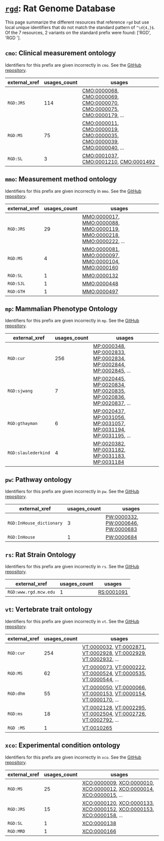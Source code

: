 # [`rgd`](https://bioregistry.io/rgd): Rat Genome Database

This page summarize the different resources that reference `rgd`
but use local unique identifiers that do not match the standard pattern of
`^\d{4,}$`. Of the 7 resources,
2 variants on the standard prefix were found: ['RGD', 'RGD '].

## `cmo`: Clinical measurement ontology

Identifiers for this prefix are given incorrectly in `cmo`. See the [GitHub repository](https://github.com/rat-genome-database/CMO-Clinical-Measurement-Ontology).

| external_xref   |   usages_count | usages                                                                                                                                                                                                                                                                                                     |
|-----------------|----------------|------------------------------------------------------------------------------------------------------------------------------------------------------------------------------------------------------------------------------------------------------------------------------------------------------------|
| `RGD:JRS`       |            114 | [CMO:0000068](http://purl.obolibrary.org/obo/CMO_0000068), [CMO:0000069](http://purl.obolibrary.org/obo/CMO_0000069), [CMO:0000070](http://purl.obolibrary.org/obo/CMO_0000070), [CMO:0000075](http://purl.obolibrary.org/obo/CMO_0000075), [CMO:0000179](http://purl.obolibrary.org/obo/CMO_0000179), ... |
| `RGD:MS`        |             75 | [CMO:0000011](http://purl.obolibrary.org/obo/CMO_0000011), [CMO:0000019](http://purl.obolibrary.org/obo/CMO_0000019), [CMO:0000035](http://purl.obolibrary.org/obo/CMO_0000035), [CMO:0000039](http://purl.obolibrary.org/obo/CMO_0000039), [CMO:0000040](http://purl.obolibrary.org/obo/CMO_0000040), ... |
| `RGD:SL`        |              3 | [CMO:0001037](http://purl.obolibrary.org/obo/CMO_0001037), [CMO:0001210](http://purl.obolibrary.org/obo/CMO_0001210), [CMO:0001492](http://purl.obolibrary.org/obo/CMO_0001492)                                                                                                                            |

## `mmo`: Measurement method ontology

Identifiers for this prefix are given incorrectly in `mmo`. See the [GitHub repository](https://github.com/rat-genome-database/MMO-Measurement-Method-Ontology).

| external_xref   |   usages_count | usages                                                                                                                                                                                                                                                                                                     |
|-----------------|----------------|------------------------------------------------------------------------------------------------------------------------------------------------------------------------------------------------------------------------------------------------------------------------------------------------------------|
| `RGD:JRS`       |             29 | [MMO:0000017](http://purl.obolibrary.org/obo/MMO_0000017), [MMO:0000088](http://purl.obolibrary.org/obo/MMO_0000088), [MMO:0000119](http://purl.obolibrary.org/obo/MMO_0000119), [MMO:0000218](http://purl.obolibrary.org/obo/MMO_0000218), [MMO:0000222](http://purl.obolibrary.org/obo/MMO_0000222), ... |
| `RGD:MS`        |              4 | [MMO:0000081](http://purl.obolibrary.org/obo/MMO_0000081), [MMO:0000097](http://purl.obolibrary.org/obo/MMO_0000097), [MMO:0000104](http://purl.obolibrary.org/obo/MMO_0000104), [MMO:0000160](http://purl.obolibrary.org/obo/MMO_0000160)                                                                 |
| `RGD:SL`        |              1 | [MMO:0000132](http://purl.obolibrary.org/obo/MMO_0000132)                                                                                                                                                                                                                                                  |
| `RGD:SJL`       |              1 | [MMO:0000448](http://purl.obolibrary.org/obo/MMO_0000448)                                                                                                                                                                                                                                                  |
| `RGD:GTH`       |              1 | [MMO:0000497](http://purl.obolibrary.org/obo/MMO_0000497)                                                                                                                                                                                                                                                  |

## `mp`: Mammalian Phenotype Ontology

Identifiers for this prefix are given incorrectly in `mp`. See the [GitHub repository](https://github.com/mgijax/mammalian-phenotype-ontology).

| external_xref       |   usages_count | usages                                                                                                                                                                                                                                                                                           |
|---------------------|----------------|--------------------------------------------------------------------------------------------------------------------------------------------------------------------------------------------------------------------------------------------------------------------------------------------------|
| `RGD:cur`           |            256 | [MP:0000348](http://purl.obolibrary.org/obo/MP_0000348), [MP:0002833](http://purl.obolibrary.org/obo/MP_0002833), [MP:0002834](http://purl.obolibrary.org/obo/MP_0002834), [MP:0002844](http://purl.obolibrary.org/obo/MP_0002844), [MP:0002845](http://purl.obolibrary.org/obo/MP_0002845), ... |
| `RGD:sjwang`        |              7 | [MP:0020445](http://purl.obolibrary.org/obo/MP_0020445), [MP:0020834](http://purl.obolibrary.org/obo/MP_0020834), [MP:0020835](http://purl.obolibrary.org/obo/MP_0020835), [MP:0020836](http://purl.obolibrary.org/obo/MP_0020836), [MP:0020837](http://purl.obolibrary.org/obo/MP_0020837), ... |
| `RGD:gthayman`      |              6 | [MP:0020437](http://purl.obolibrary.org/obo/MP_0020437), [MP:0031056](http://purl.obolibrary.org/obo/MP_0031056), [MP:0031057](http://purl.obolibrary.org/obo/MP_0031057), [MP:0031194](http://purl.obolibrary.org/obo/MP_0031194), [MP:0031195](http://purl.obolibrary.org/obo/MP_0031195), ... |
| `RGD:slaulederkind` |              4 | [MP:0020382](http://purl.obolibrary.org/obo/MP_0020382), [MP:0031182](http://purl.obolibrary.org/obo/MP_0031182), [MP:0031183](http://purl.obolibrary.org/obo/MP_0031183), [MP:0031184](http://purl.obolibrary.org/obo/MP_0031184)                                                               |

## `pw`: Pathway ontology

Identifiers for this prefix are given incorrectly in `pw`. See the [GitHub repository](https://github.com/rat-genome-database/PW-Pathway-Ontology).

| external_xref            |   usages_count | usages                                                                                                                                                                    |
|--------------------------|----------------|---------------------------------------------------------------------------------------------------------------------------------------------------------------------------|
| `RGD:InHouse_dictionary` |              3 | [PW:0000332](http://purl.obolibrary.org/obo/PW_0000332), [PW:0000646](http://purl.obolibrary.org/obo/PW_0000646), [PW:0000683](http://purl.obolibrary.org/obo/PW_0000683) |
| `RGD:InHouse`            |              1 | [PW:0000684](http://purl.obolibrary.org/obo/PW_0000684)                                                                                                                   |

## `rs`: Rat Strain Ontology

Identifiers for this prefix are given incorrectly in `rs`. See the [GitHub repository](https://github.com/rat-genome-database/RS-Rat-Strain-Ontology).

| external_xref         |   usages_count | usages                                                  |
|-----------------------|----------------|---------------------------------------------------------|
| `RGD:www.rgd.mcw.edu` |              1 | [RS:0001091](http://purl.obolibrary.org/obo/RS_0001091) |

## `vt`: Vertebrate trait ontology

Identifiers for this prefix are given incorrectly in `vt`. See the [GitHub repository](https://github.com/AnimalGenome/vertebrate-trait-ontology).

| external_xref   |   usages_count | usages                                                                                                                                                                                                                                                                                           |
|-----------------|----------------|--------------------------------------------------------------------------------------------------------------------------------------------------------------------------------------------------------------------------------------------------------------------------------------------------|
| `RGD:cur`       |            254 | [VT:0000032](http://purl.obolibrary.org/obo/VT_0000032), [VT:0002871](http://purl.obolibrary.org/obo/VT_0002871), [VT:0002928](http://purl.obolibrary.org/obo/VT_0002928), [VT:0002929](http://purl.obolibrary.org/obo/VT_0002929), [VT:0002932](http://purl.obolibrary.org/obo/VT_0002932), ... |
| `RGD:MS`        |             62 | [VT:0000073](http://purl.obolibrary.org/obo/VT_0000073), [VT:0000222](http://purl.obolibrary.org/obo/VT_0000222), [VT:0000524](http://purl.obolibrary.org/obo/VT_0000524), [VT:0000535](http://purl.obolibrary.org/obo/VT_0000535), [VT:0000544](http://purl.obolibrary.org/obo/VT_0000544), ... |
| `RGD:dhm`       |             55 | [VT:0000050](http://purl.obolibrary.org/obo/VT_0000050), [VT:0000066](http://purl.obolibrary.org/obo/VT_0000066), [VT:0000153](http://purl.obolibrary.org/obo/VT_0000153), [VT:0000154](http://purl.obolibrary.org/obo/VT_0000154), [VT:0000170](http://purl.obolibrary.org/obo/VT_0000170), ... |
| `RGD:ms`        |             18 | [VT:0002128](http://purl.obolibrary.org/obo/VT_0002128), [VT:0002295](http://purl.obolibrary.org/obo/VT_0002295), [VT:0002504](http://purl.obolibrary.org/obo/VT_0002504), [VT:0002726](http://purl.obolibrary.org/obo/VT_0002726), [VT:0002792](http://purl.obolibrary.org/obo/VT_0002792), ... |
| `RGD :MS`       |              1 | [VT:0010265](http://purl.obolibrary.org/obo/VT_0010265)                                                                                                                                                                                                                                          |

## `xco`: Experimental condition ontology

Identifiers for this prefix are given incorrectly in `xco`. See the [GitHub repository](https://github.com/rat-genome-database/XCO-experimental-condition-ontology).

| external_xref   |   usages_count | usages                                                                                                                                                                                                                                                                                                     |
|-----------------|----------------|------------------------------------------------------------------------------------------------------------------------------------------------------------------------------------------------------------------------------------------------------------------------------------------------------------|
| `RGD:MS`        |             25 | [XCO:0000009](http://purl.obolibrary.org/obo/XCO_0000009), [XCO:0000010](http://purl.obolibrary.org/obo/XCO_0000010), [XCO:0000012](http://purl.obolibrary.org/obo/XCO_0000012), [XCO:0000014](http://purl.obolibrary.org/obo/XCO_0000014), [XCO:0000015](http://purl.obolibrary.org/obo/XCO_0000015), ... |
| `RGD:JRS`       |             15 | [XCO:0000120](http://purl.obolibrary.org/obo/XCO_0000120), [XCO:0000133](http://purl.obolibrary.org/obo/XCO_0000133), [XCO:0000152](http://purl.obolibrary.org/obo/XCO_0000152), [XCO:0000153](http://purl.obolibrary.org/obo/XCO_0000153), [XCO:0000158](http://purl.obolibrary.org/obo/XCO_0000158), ... |
| `RGD:SL`        |              1 | [XCO:0000138](http://purl.obolibrary.org/obo/XCO_0000138)                                                                                                                                                                                                                                                  |
| `RGD:MRD`       |              1 | [XCO:0000166](http://purl.obolibrary.org/obo/XCO_0000166)                                                                                                                                                                                                                                                  |

